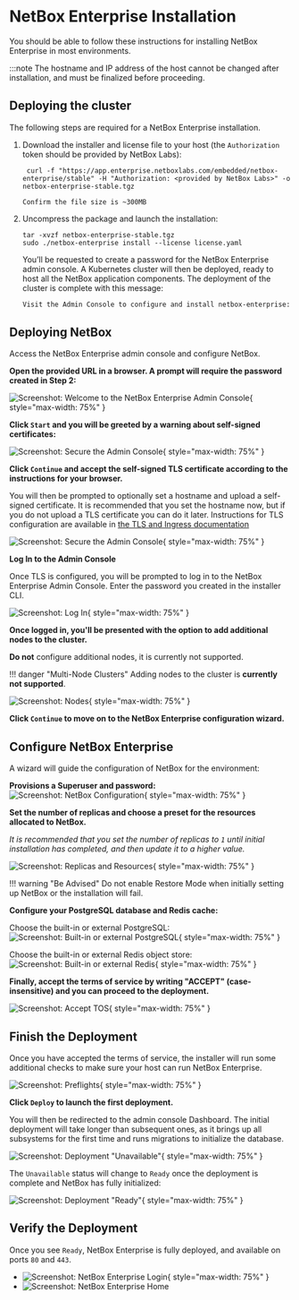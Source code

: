 # NetBox Enterprise Installation

You should be able to follow these instructions for installing NetBox Enterprise in most environments.

:::note
    The hostname and IP address of the host cannot be changed after installation, and must be finalized before proceeding.

## Deploying the cluster

The following steps are required for a NetBox Enterprise installation.

1. Download the installer and license file to your host (the `Authorization` token should be provided by NetBox Labs):

     ```
      curl -f "https://app.enterprise.netboxlabs.com/embedded/netbox-enterprise/stable" -H "Authorization: <provided by NetBox Labs>" -o netbox-enterprise-stable.tgz
     ```
       Confirm the file size is ~300MB

2. Uncompress the package and launch the installation:

      ```
      tar -xvzf netbox-enterprise-stable.tgz
      sudo ./netbox-enterprise install --license license.yaml
      ```

      You’ll be requested to create a password for the NetBox Enterprise admin console. A Kubernetes cluster will then be deployed, ready to host all the NetBox application components. The deployment of the cluster is complete with this message:

      ```{.bash .no-copy}
      Visit the Admin Console to configure and install netbox-enterprise: http://my.netbox-enterprise.host:30000
      ```

## Deploying NetBox

Access the NetBox Enterprise admin console and configure NetBox.

**Open the provided URL in a browser. A prompt will require the password created in Step 2:**

![Screenshot: Welcome to the NetBox Enterprise Admin Console](../images/netbox-enterprise/installation/ent-01-welcome.png){ style="max-width: 75%" }

**Click `Start` and you will be greeted by a warning about self-signed certificates:**

![Screenshot: Secure the Admin Console](../images/netbox-enterprise/installation/ent-02a-tls.png){ style="max-width: 75%" }

**Click `Continue` and accept the self-signed TLS certificate according to the instructions for your browser.**

You will then be prompted to optionally set a hostname and upload a self-signed certificate.
It is recommended that you set the hostname now, but if you do not upload a TLS certificate you can do it later.
Instructions for TLS configuration are available in [the TLS and Ingress documentation](nbe-tls-ingress.md)

![Screenshot: Secure the Admin Console](../images/netbox-enterprise/installation/ent-02b-tls.png){ style="max-width: 75%" }

**Log In to the Admin Console**

Once TLS is configured, you will be prompted to log in to the NetBox Enterprise Admin Console.
Enter the password you created in the installer CLI.

![Screenshot: Log In](../images/netbox-enterprise/installation/ent-03-login.png){ style="max-width: 75%" }

**Once logged in, you'll be presented with the option to add additional nodes to the cluster.**

**Do not** configure additional nodes, it is currently not supported.

!!! danger "Multi-Node Clusters"
    Adding nodes to the cluster is **currently not supported**.

![Screenshot: Nodes](../images/netbox-enterprise/installation/ent-04-cluster.png){ style="max-width: 75%" }

**Click `Continue` to move on to the NetBox Enterprise configuration wizard.**

## Configure NetBox Enterprise

A wizard will guide the configuration of NetBox for the environment:

**Provisions a Superuser and password:**
![Screenshot: NetBox Configuration](../images/netbox-enterprise/installation/ent-05-superuser.png){ style="max-width: 75%" }

**Set the number of replicas and choose a preset for the resources allocated to NetBox.**

_It is recommended that you set the number of replicas to `1` until initial installation has completed, and then update it to a higher value._

![Screenshot: Replicas and Resources](../images/netbox-enterprise/installation/ent-06-replicas-and-resources.png){ style="max-width: 75%" }

!!! warning "Be Advised"
    Do not enable Restore Mode when initially setting up NetBox or the installation will fail.

**Configure your PostgreSQL database and Redis cache:**

Choose the built-in or external PostgreSQL:
  ![Screenshot: Built-in or external PostgreSQL](../images/netbox-enterprise/installation/ent-07-postgresql.png){ style="max-width: 75%" }

Choose the built-in or external Redis object store:
  ![Screenshot: Built-in or external Redis](../images/netbox-enterprise/installation/ent-08-redis.png){ style="max-width: 75%" }

<!-- Advanced settings to configure plugins and SSO remote authentication, and IPv4/IPv6 compatibility:
  ![Advanced Settings](../images/netbox-enterprise/netbox-enterprise-advanced.png)
For now, skip `Advanced Settings`
  -->

**Finally, accept the terms of service by writing "ACCEPT" (case-insensitive) and you can proceed to the deployment.**

![Screenshot: Accept TOS](../images/netbox-enterprise/installation/ent-09-accept.png){ style="max-width: 75%" }

## Finish the Deployment

Once you have accepted the terms of service, the installer will run some additional checks to make sure your host can run NetBox Enterprise.

![Screenshot: Preflights](../images/netbox-enterprise/installation/ent-10-preflights.png){ style="max-width: 75%" }

**Click `Deploy` to launch the first deployment.**

You will then be redirected to the admin console Dashboard.
The initial deployment will take longer than subsequent ones, as it brings up all subsystems for the first time and runs migrations to initialize the database.

![Screenshot: Deployment "Unavailable"](../images/netbox-enterprise/installation/ent-11-deploying.png){ style="max-width: 75%" }

The `Unavailable` status will change to `Ready` once the deployment is complete and NetBox has fully initialized:

![Screenshot: Deployment "Ready"](../images/netbox-enterprise/installation/ent-12-ready.png){ style="max-width: 75%" }

## Verify the Deployment

Once you see `Ready`, NetBox Enterprise is fully deployed, and available on ports `80` and `443`.

- ![Screenshot: NetBox Enterprise Login](../images/netbox-enterprise/installation/ent-13-nb-login.png){ style="max-width: 75%" }
- ![Screenshot: NetBox Enterprise Home](../images/netbox-enterprise/installation/ent-14-nb-home.png)